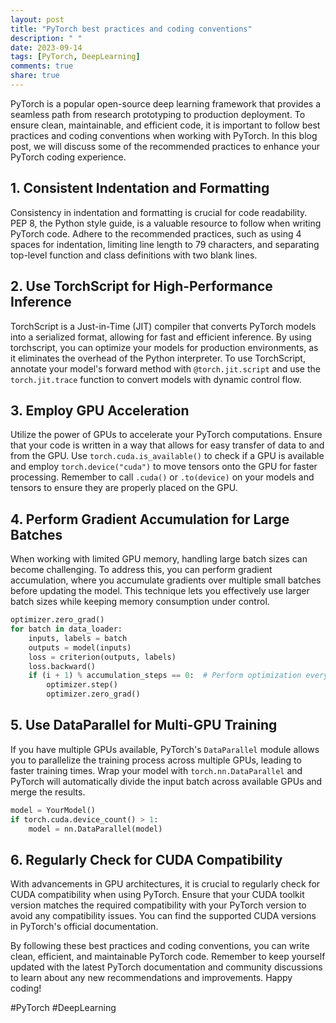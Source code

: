 ```yaml
---
layout: post
title: "PyTorch best practices and coding conventions"
description: " "
date: 2023-09-14
tags: [PyTorch, DeepLearning]
comments: true
share: true
---
```


PyTorch is a popular open-source deep learning framework that provides a seamless path from research prototyping to production deployment. To ensure clean, maintainable, and efficient code, it is important to follow best practices and coding conventions when working with PyTorch. In this blog post, we will discuss some of the recommended practices to enhance your PyTorch coding experience.

## 1. Consistent Indentation and Formatting
Consistency in indentation and formatting is crucial for code readability. PEP 8, the Python style guide, is a valuable resource to follow when writing PyTorch code. Adhere to the recommended practices, such as using 4 spaces for indentation, limiting line length to 79 characters, and separating top-level function and class definitions with two blank lines.

## 2. Use TorchScript for High-Performance Inference
TorchScript is a Just-in-Time (JIT) compiler that converts PyTorch models into a serialized format, allowing for fast and efficient inference. By using torchscript, you can optimize your models for production environments, as it eliminates the overhead of the Python interpreter. To use TorchScript, annotate your model's forward method with `@torch.jit.script` and use the `torch.jit.trace` function to convert models with dynamic control flow.

## 3. Employ GPU Acceleration
Utilize the power of GPUs to accelerate your PyTorch computations. Ensure that your code is written in a way that allows for easy transfer of data to and from the GPU. Use `torch.cuda.is_available()` to check if a GPU is available and employ `torch.device("cuda")` to move tensors onto the GPU for faster processing. Remember to call `.cuda()` or `.to(device)` on your models and tensors to ensure they are properly placed on the GPU.

## 4. Perform Gradient Accumulation for Large Batches
When working with limited GPU memory, handling large batch sizes can become challenging. To address this, you can perform gradient accumulation, where you accumulate gradients over multiple small batches before updating the model. This technique lets you effectively use larger batch sizes while keeping memory consumption under control.

```python
optimizer.zero_grad()
for batch in data_loader:
    inputs, labels = batch
    outputs = model(inputs)
    loss = criterion(outputs, labels)
    loss.backward()
    if (i + 1) % accumulation_steps == 0:  # Perform optimization every accumulation_steps
        optimizer.step()
        optimizer.zero_grad()
```

## 5. Use DataParallel for Multi-GPU Training
If you have multiple GPUs available, PyTorch's `DataParallel` module allows you to parallelize the training process across multiple GPUs, leading to faster training times. Wrap your model with `torch.nn.DataParallel` and PyTorch will automatically divide the input batch across available GPUs and merge the results.

```python
model = YourModel()
if torch.cuda.device_count() > 1:
    model = nn.DataParallel(model)
```

## 6. Regularly Check for CUDA Compatibility
With advancements in GPU architectures, it is crucial to regularly check for CUDA compatibility when using PyTorch. Ensure that your CUDA toolkit version matches the required compatibility with your PyTorch version to avoid any compatibility issues. You can find the supported CUDA versions in PyTorch's official documentation.

By following these best practices and coding conventions, you can write clean, efficient, and maintainable PyTorch code. Remember to keep yourself updated with the latest PyTorch documentation and community discussions to learn about any new recommendations and improvements. Happy coding!

\#PyTorch #DeepLearning